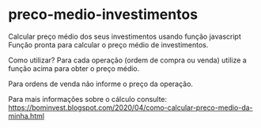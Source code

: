 # preco-medio-investimentos
Calcular preço médio dos seus investimentos usando função javascript
Função pronta para calcular o preço médio de investimentos.



Como utilizar?
Para cada operação (ordem de compra ou venda) utilize a função acima para obter o preço médio.

Para ordens de venda não informe o preço da operação.

Para mais informações sobre o cálculo consulte: https://bominvest.blogspot.com/2020/04/como-calcular-preco-medio-da-minha.html
